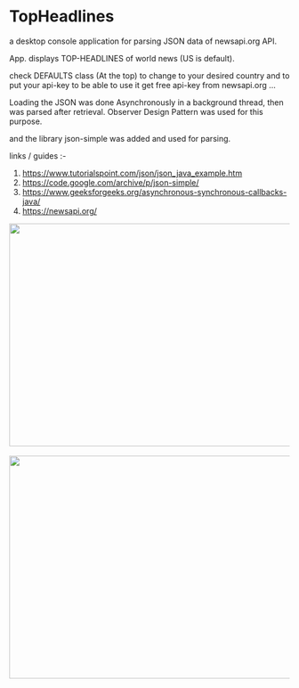 # TopHeadlines


a desktop console application for parsing JSON data of newsapi.org API.

App. displays TOP-HEADLINES of world news (US is default).


check DEFAULTS class (At the top) to change to your desired country 
and to put your api-key to be able to use it
get free api-key from newsapi.org ... 


Loading the JSON was done Asynchronously in a background thread, then was parsed after retrieval.
Observer Design Pattern was used for this purpose.

and the library json-simple was added and used for parsing.

links / guides :-
1. https://www.tutorialspoint.com/json/json_java_example.htm
2. https://code.google.com/archive/p/json-simple/
3. https://www.geeksforgeeks.org/asynchronous-synchronous-callbacks-java/
4. https://newsapi.org/

<img src="https://user-images.githubusercontent.com/48130426/62246914-59fec280-b3ed-11e9-9f63-ea00d75770dc.png" width=600 height=400/>&emsp;<img src="https://user-images.githubusercontent.com/48130426/62246915-59fec280-b3ed-11e9-9f89-477ef3f43b71.png" width=600 height=400/>
